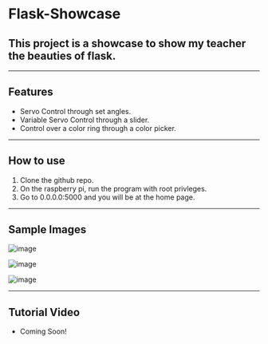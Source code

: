 # Flask-Showcase

## This project is a showcase to show my teacher the beauties of flask.

---

## Features

* Servo Control through set angles.
* Variable Servo Control through a slider.
* Control over a color ring through a color picker.

---

## How to use

1. Clone the github repo.
2. On the raspberry pi, run the program with root privleges.
3. Go to 0.0.0.0:5000 and you will be at the home page.

---

## Sample Images

![image](https://github.com/Neplooo/Flask-Showcase/assets/113266554/550da48d-6c69-4a74-baec-d96e702a71ae)

![image](https://github.com/Neplooo/Flask-Showcase/assets/113266554/b755658f-3ba2-4161-b763-60b76fb2e07c)

![image](https://github.com/Neplooo/Flask-Showcase/assets/113266554/0eae56c5-0d76-4eea-a4e2-d8e5970dafde)

---

## Tutorial Video

* Coming Soon!

